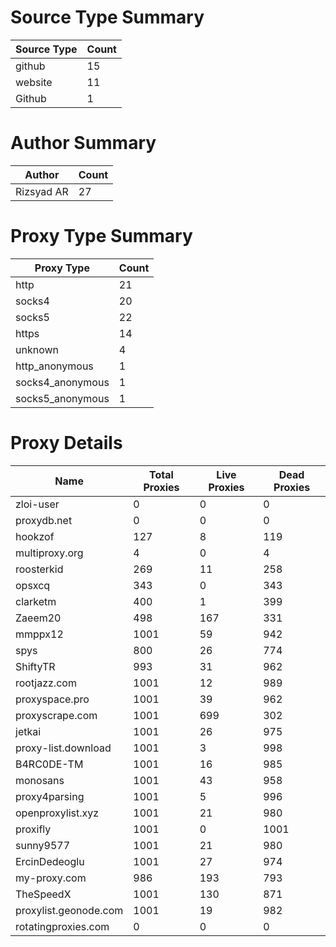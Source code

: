 # Source Type Summary

| Source Type | Count |
|-------------|-------|
| github | 15 |
| website | 11 |
| Github | 1 |


# Author Summary

| Author | Count |
|--------|-------|
| Rizsyad AR | 27 |


# Proxy Type Summary

| Proxy Type | Count |
|------------|-------|
| http | 21 |
| socks4 | 20 |
| socks5 | 22 |
| https | 14 |
| unknown | 4 |
| http_anonymous | 1 |
| socks4_anonymous | 1 |
| socks5_anonymous | 1 |


# Proxy Details

| Name | Total Proxies | Live Proxies | Dead Proxies |
|------|---------------|--------------|---------------|
| zloi-user | 0 | 0 | 0 |
| proxydb.net | 0 | 0 | 0 |
| hookzof | 127 | 8 | 119 |
| multiproxy.org | 4 | 0 | 4 |
| roosterkid | 269 | 11 | 258 |
| opsxcq | 343 | 0 | 343 |
| clarketm | 400 | 1 | 399 |
| Zaeem20 | 498 | 167 | 331 |
| mmppx12 | 1001 | 59 | 942 |
| spys | 800 | 26 | 774 |
| ShiftyTR | 993 | 31 | 962 |
| rootjazz.com | 1001 | 12 | 989 |
| proxyspace.pro | 1001 | 39 | 962 |
| proxyscrape.com | 1001 | 699 | 302 |
| jetkai | 1001 | 26 | 975 |
| proxy-list.download | 1001 | 3 | 998 |
| B4RC0DE-TM | 1001 | 16 | 985 |
| monosans | 1001 | 43 | 958 |
| proxy4parsing | 1001 | 5 | 996 |
| openproxylist.xyz | 1001 | 21 | 980 |
| proxifly | 1001 | 0 | 1001 |
| sunny9577 | 1001 | 21 | 980 |
| ErcinDedeoglu | 1001 | 27 | 974 |
| my-proxy.com | 986 | 193 | 793 |
| TheSpeedX | 1001 | 130 | 871 |
| proxylist.geonode.com | 1001 | 19 | 982 |
| rotatingproxies.com | 0 | 0 | 0 |
